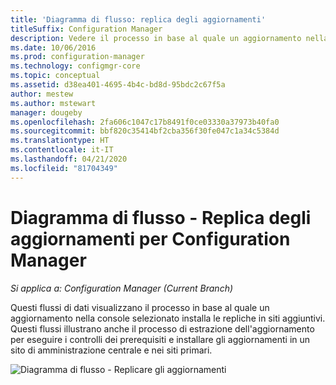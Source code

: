 ```yaml
---
title: 'Diagramma di flusso: replica degli aggiornamenti'
titleSuffix: Configuration Manager
description: Vedere il processo in base al quale un aggiornamento nella console selezionato installa le repliche in siti aggiuntivi.
ms.date: 10/06/2016
ms.prod: configuration-manager
ms.technology: configmgr-core
ms.topic: conceptual
ms.assetid: d38ea401-4695-4b4c-bd8d-95bdc2c67f5a
author: mestew
ms.author: mstewart
manager: dougeby
ms.openlocfilehash: 2fa606c1047c17b8491f0ce03330a37973b40fa0
ms.sourcegitcommit: bbf820c35414bf2cba356f30fe047c1a34c5384d
ms.translationtype: HT
ms.contentlocale: it-IT
ms.lasthandoff: 04/21/2020
ms.locfileid: "81704349"
---
```

# <a name="flowchart---update-replication-for-configuration-manager"></a>Diagramma di flusso - Replica degli aggiornamenti per Configuration Manager

*Si applica a: Configuration Manager (Current Branch)*

Questi flussi di dati visualizzano il processo in base al quale un aggiornamento nella console selezionato installa le repliche in siti aggiuntivi. Questi flussi illustrano anche il processo di estrazione dell'aggiornamento per eseguire i controlli dei prerequisiti e installare gli aggiornamenti in un sito di amministrazione centrale e nei siti primari.  

 ![Diagramma di flusso - Replicare gli aggiornamenti](media/Flowchart---Replicate-updates.png)  
